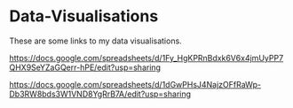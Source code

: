 # Data-Visualisations
These are some links to my data visualisations.


https://docs.google.com/spreadsheets/d/1Fy_HgKPRnBdxk6V6x4jmUyPP7QHX9SeYZaGQerr-hPE/edit?usp=sharing

https://docs.google.com/spreadsheets/d/1dGwPHsJ4NajzOFfRaWp-Db3RW8bds3W1VND8YgRrB7A/edit?usp=sharing
